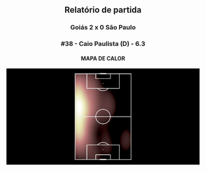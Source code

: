 <h2 style="text-align: center;">Relatório de partida</h3>

<h3 style="text-align: center;">Goiás 2 x 0 São Paulo</h3>

<h3 style="text-align: center;">#38 - Caio Paulista (D) - 6.3</h3>

<h4 style="text-align: center;">MAPA DE CALOR</h3>
<img src=heatmaps/11067420_931591.png>